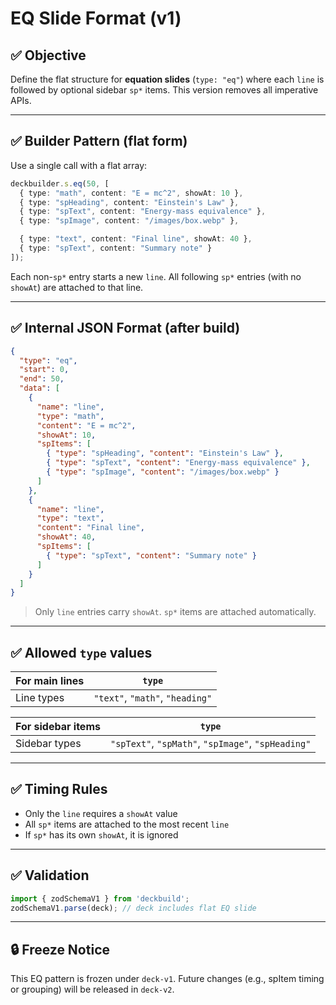 
# EQ Slide Format (v1)

## ✅ Objective

Define the flat structure for **equation slides** (`type: "eq"`) where each `line` is followed by optional sidebar `sp*` items. This version removes all imperative APIs.

---

## ✅ Builder Pattern (flat form)

Use a single call with a flat array:

```ts
deckbuilder.s.eq(50, [
  { type: "math", content: "E = mc^2", showAt: 10 },
  { type: "spHeading", content: "Einstein's Law" },
  { type: "spText", content: "Energy-mass equivalence" },
  { type: "spImage", content: "/images/box.webp" },

  { type: "text", content: "Final line", showAt: 40 },
  { type: "spText", content: "Summary note" }
]);
```

Each non-`sp*` entry starts a new `line`. All following `sp*` entries (with no `showAt`) are attached to that line.

---

## ✅ Internal JSON Format (after build)

```json
{
  "type": "eq",
  "start": 0,
  "end": 50,
  "data": [
    {
      "name": "line",
      "type": "math",
      "content": "E = mc^2",
      "showAt": 10,
      "spItems": [
        { "type": "spHeading", "content": "Einstein's Law" },
        { "type": "spText", "content": "Energy-mass equivalence" },
        { "type": "spImage", "content": "/images/box.webp" }
      ]
    },
    {
      "name": "line",
      "type": "text",
      "content": "Final line",
      "showAt": 40,
      "spItems": [
        { "type": "spText", "content": "Summary note" }
      ]
    }
  ]
}
```

> Only `line` entries carry `showAt`. `sp*` items are attached automatically.

---

## ✅ Allowed `type` values

| For main lines    | `type`         |
|------------------|----------------|
| Line types       | `"text"`, `"math"`, `"heading"` |

| For sidebar items | `type`         |
|------------------|----------------|
| Sidebar types    | `"spText"`, `"spMath"`, `"spImage"`, `"spHeading"` |

---

## ✅ Timing Rules

* Only the `line` requires a `showAt` value
* All `sp*` items are attached to the most recent `line`
* If `sp*` has its own `showAt`, it is ignored

---

## ✅ Validation

```ts
import { zodSchemaV1 } from 'deckbuild';
zodSchemaV1.parse(deck); // deck includes flat EQ slide
```

---

## 🔒 Freeze Notice

This EQ pattern is frozen under `deck-v1`. Future changes (e.g., spItem timing or grouping) will be released in `deck-v2`.
````
